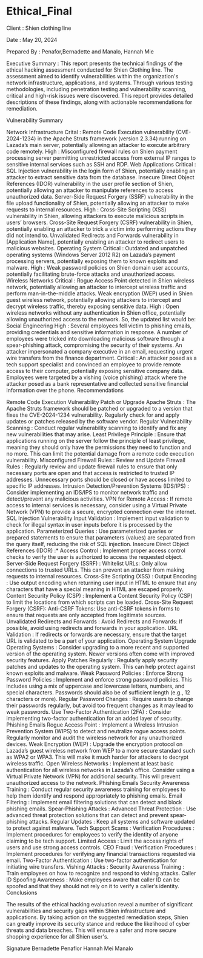 # Ethical_Final
Client :  Shien clothing line

Date : May 20, 2024

Prepared By : Penafor,Bernadette and Manalo, Hannah Mie 

Executive Summary : This report presents the technical findings of the ethical hacking assessment conducted for Shien Clothing line. The assessment aimed to identify vulnerabilities within the organization's network infrastructure, applications, and systems. Through various testing methodologies, including penetration testing and vulnerability scanning, critical and high-risk issues were discovered. This report provides detailed descriptions of these findings, along with actionable recommendations for remediation.

Vulnerability Summary

Network Infrastructure
Crital :
Remote Code Execution vulnerability (CVE-2024-1234) in the Apache Struts framework (version 2.3.34) running on Lazada’s main server, potentially allowing an attacker to execute arbitrary code remotely.
High :
Misconfigured firewall rules on Shien payment processing server permitting unrestricted access from external IP ranges to sensitive internal services such as SSH and RDP.
Web Applications
Critical :
SQL Injection vulnerability in the login form of Shien, potentially enabling an attacker to extract sensitive data from the database.
Insecure Direct Object References (IDOR) vulnerability in the user profile section of Shien, potentially allowing an attacker to manipulate references to access unauthorized data.
Server-Side Request Forgery (SSRF) vulnerability in the file upload functionality of Shien, potentially allowing an attacker to make requests to internal resources.
High :
Cross-Site Scripting (XSS) vulnerability in Shien, allowing attackers to execute malicious scripts in users’ browsers.
Cross-Site Request Forgery (CSRF) vulnerability in Shien, potentially enabling an attacker to trick a victim into performing actions they did not intend to.
Unvalidated Redirects and Forwards vulnerability in [Application Name], potentially enabling an attacker to redirect users to malicious websites.
Operating System
Critical :
Outdated and unpatched operating systems (Windows Server 2012 R2) on Lazada’s payment processing servers, potentially exposing them to known exploits and malware.
High :
Weak password policies on Shien domain user accounts, potentially facilitating brute-force attacks and unauthorized access.
Wireless Networks
Critical :
Rogue Access Point detected in Shien wireless network, potentially allowing an attacker to intercept wireless traffic and perform man-in-the-middle attacks.
Weak encryption (WEP) used in Shien guest wireless network, potentially allowing attackers to intercept and decrypt wireless traffic, thereby exposing sensitive data.
High :
Open wireless networks without any authentication in Shien office, potentially allowing unauthorized access to the network. So, the updated list would be:
Social Engineering
High :
Several employees fell victim to phishing emails, providing credentials and sensitive information in response.
A number of employees were tricked into downloading malicious software through a spear-phishing attack, compromising the security of their systems.
An attacker impersonated a company executive in an email, requesting urgent wire transfers from the finance department.
Critical :
An attacker posed as a tech support specialist and convinced an employee to provide remote access to their computer, potentially exposing sensitive company data.
Employees were targeted by a vishing (voice phishing) attack where the attacker posed as a bank representative and collected sensitive financial information over the phone.
Recommendations

Remote Code Execution Vulnerability
Patch or Upgrade Apache Struts : The Apache Struts framework should be patched or upgraded to a version that fixes the CVE-2024-1234 vulnerability. Regularly check for and apply updates or patches released by the software vendor.
Regular Vulnerability Scanning : Conduct regular vulnerability scanning to identify and fix any new vulnerabilities that may arise.
Least Privilege Principle : Ensure that applications running on the server follow the principle of least privilege, meaning they should only have the permissions they need to function and no more. This can limit the potential damage from a remote code execution vulnerability.
Misconfigured Firewall Rules :
Review and Update Firewall Rules : Regularly review and update firewall rules to ensure that only necessary ports are open and that access is restricted to trusted IP addresses. Unnecessary ports should be closed or have access limited to specific IP addresses.
Intrusion Detection/Prevention Systems (IDS/IPS) : Consider implementing an IDS/IPS to monitor network traffic and detect/prevent any malicious activities.
VPN for Remote Access : If remote access to internal services is necessary, consider using a Virtual Private Network (VPN) to provide a secure, encrypted connection over the internet.
SQL Injection Vulnerability
Input Validation : Implement input validation to check for illegal syntax in user inputs before it is processed by the application.
Parameterized Queries : Use parameterized queries or prepared statements to ensure that parameters (values) are separated from the query itself, reducing the risk of SQL injection.
Insecure Direct Object References (IDOR) :*
Access Control : Implement proper access control checks to verify the user is authorized to access the requested object.
Server-Side Request Forgery (SSRF) : Whitelist URLs: Only allow connections to trusted URLs. This can prevent an attacker from making requests to internal resources.
Cross-Site Scripting (XSS) :
Output Encoding : Use output encoding when returning user input in HTML to ensure that any characters that have a special meaning in HTML are escaped properly.
Content Security Policy (CSP) : Implement a Content Security Policy (CSP) to limit the locations from which scripts can be loaded.
Cross-Site Request Forgery (CSRF): Anti-CSRF Tokens: Use anti-CSRF tokens in forms to ensure that requests are only accepted from legitimate sources.
Unvalidated Redirects and Forwards : Avoid Redirects and Forwards: If possible, avoid using redirects and forwards in your application.
URL Validation : If redirects or forwards are necessary, ensure that the target URL is validated to be a part of your application.
Operating System
Upgrade Operating Systems : Consider upgrading to a more recent and supported version of the operating system. Newer versions often come with improved security features.
Apply Patches Regularly : Regularly apply security patches and updates to the operating system. This can help protect against known exploits and malware.
Weak Password Policies :
Enforce Strong Password Policies : Implement and enforce strong password policies. This includes using a mix of uppercase and lowercase letters, numbers, and special characters. Passwords should also be of sufficient length (e.g., 12 characters or more).
Regular Password Changes : Require users to change their passwords regularly, but avoid too frequent changes as it may lead to weak passwords.
Use Two-Factor Authentication (2FA) : Consider implementing two-factor authentication for an added layer of security.
Phishing Emails
Rogue Access Point : Implement a Wireless Intrusion Prevention System (WIPS) to detect and neutralize rogue access points. Regularly monitor and audit the wireless network for any unauthorized devices.
Weak Encryption (WEP) : Upgrade the encryption protocol on Lazada’s guest wireless network from WEP to a more secure standard such as WPA2 or WPA3. This will make it much harder for attackers to decrypt wireless traffic.
Open Wireless Networks : Implement at least basic authentication for all wireless networks in Lazada’s office. Consider using a Virtual Private Network (VPN) for additional security. This will prevent unauthorized access to the network.
Phishing Emails
Security Awareness Training : Conduct regular security awareness training for employees to help them identify and respond appropriately to phishing emails.
Email Filtering : Implement email filtering solutions that can detect and block phishing emails.
Spear-Phishing Attacks :
Advanced Threat Protection : Use advanced threat protection solutions that can detect and prevent spear-phishing attacks.
Regular Updates : Keep all systems and software updated to protect against malware.
Tech Support Scams :
Verification Procedures : Implement procedures for employees to verify the identity of anyone claiming to be tech support.
Limited Access : Limit the access rights of users and use strong access controls.
CEO Fraud :
Verification Procedures : Implement procedures for verifying any financial transactions requested via email.
Two-Factor Authentication : Use two-factor authentication for initiating wire transfers.
Vishing Attacks :
Security Awareness Training : Train employees on how to recognize and respond to vishing attacks.
Caller ID Spoofing Awareness : Make employees aware that caller ID can be spoofed and that they should not rely on it to verify a caller’s identity.
Conclusions

The results of the ethical hacking evaluation reveal a number of significant vulnerabilities and security gaps within Shien infrastructure and applications. By taking action on the suggested remediation steps, Shien can greatly improve its security stance and reduce the likelihood of cyber threats and data breaches. This will ensure a safer and more secure shopping experience for all Shien user's.

Signature
Bernadette Penaflor
Hannah Mei Manalo
